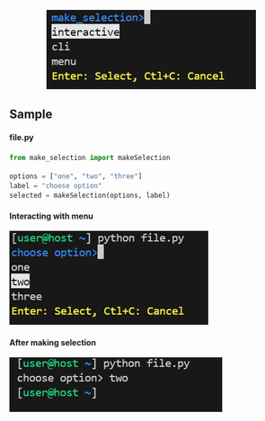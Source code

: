 <p align="center">
  <img src="https://raw.githubusercontent.com/steve3424/make_selection/develop/images/logo.png" alt="Make selection logo">
</p>


## Sample
#### file.py
```python
from make_selection import makeSelection

options = ["one", "two", "three"]
label = "choose option"
selected = makeSelection(options, label)
```

#### Interacting with menu
<img src="https://raw.githubusercontent.com/steve3424/make_selection/develop/images/using_menu.png" alt="image of cli while using the menu">
<br>

#### After making selection
<img src="https://raw.githubusercontent.com/steve3424/make_selection/develop/images/item_selected.png" alt="image of cli after item is selected">

